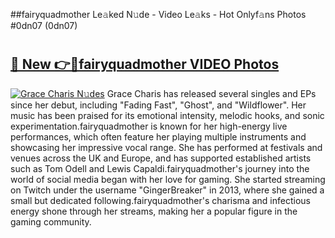 ##fairyquadmother Le𝚊ked N𝚞de - Video Le𝚊ks - Hot Onlyf𝚊ns Photos #0dn07 (0dn07)

# <h2><a href="https://mediaupload.pro?title=fairyquadmother&ref=9FEB">🔗 New 👉🔴fairyquadmother VIDEO Photos</a></h2>

[![Grace Charis N𝚞des](https://i.imgur.com/rIISA9y.gif)](https://mediaupload.pro?title=fairyquadmother&ref=9FEB)
Grace Charis has released several singles and EPs since her debut, including "Fading Fast", "Ghost", and "Wildflower". Her music has been praised for its emotional intensity, melodic hooks, and sonic experimentation.fairyquadmother is known for her high-energy live performances, which often feature her playing multiple instruments and showcasing her impressive vocal range. She has performed at festivals and venues across the UK and Europe, and has supported established artists such as Tom Odell and Lewis Capaldi.fairyquadmother's journey into the world of social media began with her love for gaming. She started streaming on Twitch under the username "GingerBreaker" in 2013, where she gained a small but dedicated following.fairyquadmother's charisma and infectious energy shone through her streams, making her a popular figure in the gaming community.